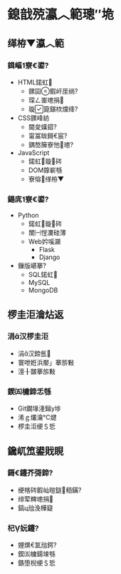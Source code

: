 ﻿# 鎴戠殑瀛︿範璁″垝

## 缂栫▼瀛︿範
### 鍓嶇寮€鍙?
- HTML鍩虹
  - 鏍囩鍜屽厓绱?
  - 琛ㄥ崟璁捐
  - 璇箟鍖栨爣绛?
- CSS鏍峰紡
  - 閫夋嫨鍣?
  - 甯冨眬鎶€宸?
  - 鍝嶅簲寮忚璁?
- JavaScript
  - 鍩虹璇硶
  - DOM鎿嶄綔
  - 寮傛缂栫▼

### 鍚庣寮€鍙?
- Python
  - 鍩虹璇硶
  - 闈㈠悜瀵硅薄
  - Web妗嗘灦
    - Flask
    - Django
- 鏁版嵁搴?
  - SQL鍩虹
  - MySQL
  - MongoDB

## 椤圭洰瀹炶返
### 涓汉椤圭洰
- 涓汉鍗氬
- 寰呭姙浜嬮」搴旂敤
- 澶╂皵搴旂敤

### 鍥㈤槦鍗忎綔
- Git鐗堟湰鎺у埗
- 浠ｇ爜瀹℃煡
- 椤圭洰绠＄悊

## 鑱屼笟鍙戝睍
### 鎶€鑳芥彁鍗?
- 绠楁硶鍜屾暟鎹粨鏋?
- 绯荤粺璁捐
- 鎬ц兘浼樺寲

### 杞妧鑳?
- 娌熼€氳兘鍔?
- 鍥㈤槦鍚堜綔
- 鏃堕棿绠＄悊